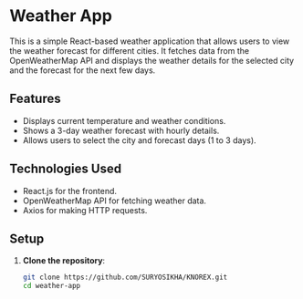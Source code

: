# Weather App

This is a simple React-based weather application that allows users to view the weather forecast for different cities. It fetches data from the OpenWeatherMap API and displays the weather details for the selected city and the forecast for the next few days.

## Features

- Displays current temperature and weather conditions.
- Shows a 3-day weather forecast with hourly details.
- Allows users to select the city and forecast days (1 to 3 days).
  
## Technologies Used

- React.js for the frontend.
- OpenWeatherMap API for fetching weather data.
- Axios for making HTTP requests.

## Setup

1. **Clone the repository**:
   ```bash
   git clone https://github.com/SURYOSIKHA/KNOREX.git
   cd weather-app